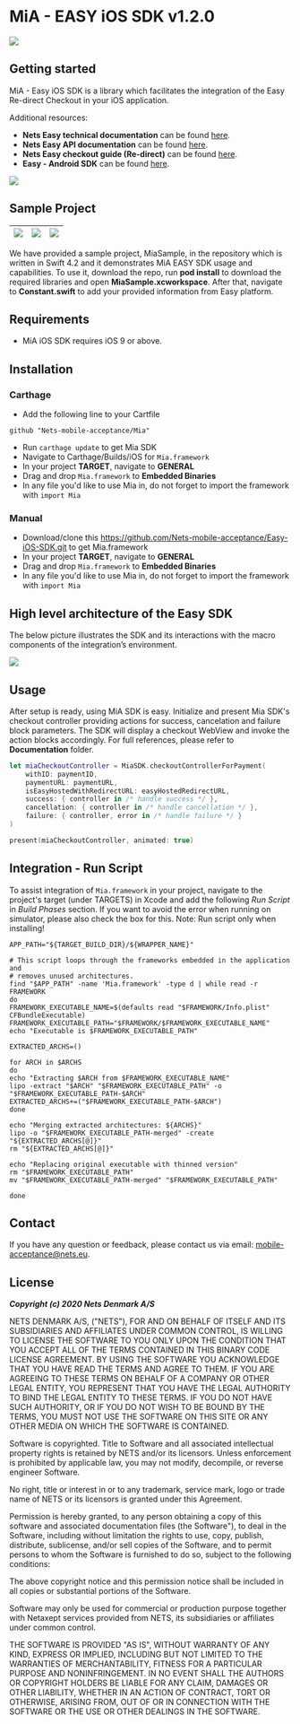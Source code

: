 # MiA - EASY iOS SDK v1.2.0

![](./Resources/NetsLogo.jpg)

## Getting started

MiA - Easy iOS SDK is a library which facilitates the integration of the Easy Re-direct Checkout in your iOS application.

Additional resources:

* **Nets Easy technical documentation** can be found [here](https://tech.dibspayment.com/easy).
* **Nets Easy API documentation** can be found [here](https://tech.dibspayment.com/easy/api).
* **Nets Easy checkout guide (Re-direct)** can be found [here](https://tech.dibspayment.com/node4555edit/checkout-introduction).
* **Easy - Android SDK** can be found [here](https://github.com/Nets-mobile-acceptance/Easy-Android-SDK).

![](./Resources/mia-demo-ios.gif)

## Sample Project

| ![](./Resources/MiaSample1.PNG) | ![](./Resources/MiaSample2.PNG) | ![](./Resources/MiaSample3.PNG) |
| --- | --- | --- |

We have provided a sample project, MiaSample, in the repository which is written in Swift 4.2 and it demonstrates MiA EASY SDK usage and capabilities. To use it, download the repo, run **pod install** to download the required libraries and open **MiaSample.xcworkspace**. After that, navigate to **Constant.swift** to add your provided information from Easy platform.

## Requirements
* MiA iOS SDK requires iOS 9 or above.

## Installation

### Carthage
* Add the following line to your Cartfile
```
github "Nets-mobile-acceptance/Mia"
```

* Run `carthage update` to get Mia SDK
* Navigate to Carthage/Builds/iOS for `Mia.framework`
* In your project **TARGET**, navigate to **GENERAL**
* Drag and drop `Mia.framework` to **Embedded Binaries**
* In any file you'd like to use Mia in, do not forget to import the framework with `import Mia`

### Manual
* Download/clone this https://github.com/Nets-mobile-acceptance/Easy-iOS-SDK.git to get Mia.framework
* In your project **TARGET**, navigate to **GENERAL**
* Drag and drop `Mia.framework` to **Embedded Binaries**
* In any file you'd like to use Mia in, do not forget to import the framework with `import Mia`

## High level architecture of the Easy SDK
The below picture illustrates the SDK and its interactions with the macro components of the integration’s environment.

![](./Resources/mia_macro_elements.png)

## Usage
After setup is ready, using MiA SDK is easy. Initialize and present Mia SDK's checkout controller providing actions for success, cancelation and failure block parameters. The SDK will display a checkout WebView and invoke the action blocks accordingly. For full references, please refer to **Documentation** folder.

```swift
let miaCheckoutController = MiaSDK.checkoutControllerForPayment(
    withID: paymentID,
    paymentURL: paymentURL,
    isEasyHostedWithRedirectURL: easyHostedRedirectURL,
    success: { controller in /* handle success */ },
    cancellation: { controller in /* handle cancellation */ },
    failure: { controller, error in /* handle failure */ }
)

present(miaCheckoutController, animated: true)
```

## Integration - Run Script

To assist integration of `Mia.framework` in your project, navigate to the project's target (under TARGETS) in Xcode and add the following _Run Script_ in _Build Phases_ section. If you want to avoid the error when running on simulator, please also check the box for this. Note: Run script only when installing!

```
APP_PATH="${TARGET_BUILD_DIR}/${WRAPPER_NAME}"

# This script loops through the frameworks embedded in the application and
# removes unused architectures.
find "$APP_PATH" -name 'Mia.framework' -type d | while read -r FRAMEWORK
do
FRAMEWORK_EXECUTABLE_NAME=$(defaults read "$FRAMEWORK/Info.plist" CFBundleExecutable)
FRAMEWORK_EXECUTABLE_PATH="$FRAMEWORK/$FRAMEWORK_EXECUTABLE_NAME"
echo "Executable is $FRAMEWORK_EXECUTABLE_PATH"

EXTRACTED_ARCHS=()

for ARCH in $ARCHS
do
echo "Extracting $ARCH from $FRAMEWORK_EXECUTABLE_NAME"
lipo -extract "$ARCH" "$FRAMEWORK_EXECUTABLE_PATH" -o "$FRAMEWORK_EXECUTABLE_PATH-$ARCH"
EXTRACTED_ARCHS+=("$FRAMEWORK_EXECUTABLE_PATH-$ARCH")
done

echo "Merging extracted architectures: ${ARCHS}"
lipo -o "$FRAMEWORK_EXECUTABLE_PATH-merged" -create "${EXTRACTED_ARCHS[@]}"
rm "${EXTRACTED_ARCHS[@]}"

echo "Replacing original executable with thinned version"
rm "$FRAMEWORK_EXECUTABLE_PATH"
mv "$FRAMEWORK_EXECUTABLE_PATH-merged" "$FRAMEWORK_EXECUTABLE_PATH"

done
```

## Contact
If you have any question or feedback, please contact us via email: mobile-acceptance@nets.eu.

License
----
*****Copyright (c) 2020 Nets Denmark A/S*****


NETS DENMARK A/S, ("NETS"), FOR AND ON BEHALF OF ITSELF AND ITS SUBSIDIARIES AND AFFILIATES UNDER COMMON CONTROL, IS WILLING TO LICENSE THE SOFTWARE TO YOU ONLY UPON THE CONDITION THAT YOU ACCEPT ALL OF THE TERMS CONTAINED IN THIS BINARY CODE LICENSE AGREEMENT. BY USING THE SOFTWARE YOU ACKNOWLEDGE THAT YOU HAVE READ THE TERMS AND AGREE TO THEM. IF YOU ARE AGREEING TO THESE TERMS ON BEHALF OF A COMPANY OR OTHER LEGAL ENTITY, YOU REPRESENT THAT YOU HAVE THE LEGAL AUTHORITY TO BIND THE LEGAL ENTITY TO THESE TERMS. IF YOU DO NOT HAVE SUCH AUTHORITY, OR IF YOU DO NOT WISH TO BE BOUND BY THE TERMS, YOU MUST NOT USE THE SOFTWARE ON THIS SITE OR ANY OTHER MEDIA ON WHICH THE SOFTWARE IS CONTAINED.

Software is copyrighted. Title to Software and all associated intellectual property rights is retained by NETS and/or its licensors. Unless enforcement is prohibited by applicable law, you may not modify, decompile, or reverse engineer Software.

No right, title or interest in or to any trademark, service mark, logo or trade name of NETS or its licensors is granted under this Agreement.

Permission is hereby granted, to any person obtaining a copy of this software and associated documentation files (the Software"), to deal in the Software, including without limitation the rights to use, copy, publish, distribute, sublicense, and/or sell copies of the Software, and to permit persons to whom the Software is furnished to do so, subject to the following conditions:

The above copyright notice and this permission notice shall be included in all copies or substantial portions of the Software.

Software may only be used for commercial or production purpose together with Netaxept services provided from NETS, its subsidiaries or affiliates under common control.

THE SOFTWARE IS PROVIDED "AS IS", WITHOUT WARRANTY OF ANY KIND, EXPRESS OR IMPLIED, INCLUDING BUT NOT LIMITED TO THE WARRANTIES OF MERCHANTABILITY, FITNESS FOR A PARTICULAR PURPOSE AND NONINFRINGEMENT. IN NO EVENT SHALL THE AUTHORS OR COPYRIGHT HOLDERS BE LIABLE FOR ANY CLAIM, DAMAGES OR OTHER LIABILITY, WHETHER IN AN ACTION OF CONTRACT, TORT OR OTHERWISE, ARISING FROM, OUT OF OR IN CONNECTION WITH THE SOFTWARE OR THE USE OR OTHER DEALINGS IN THE SOFTWARE.
